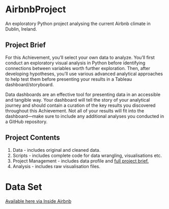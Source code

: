 # AirbnbProject

An exploratory Python project analysing the current Airbnb climate in Dublin, Ireland.

## Project Brief
For this Achievement, you’ll select your own data to analyze. You’ll first conduct an exploratory visual
analysis in Python before identifying connections between variables worth further exploration. Then,
after developing hypotheses, you’ll use various advanced analytical approaches to help test them
before presenting your results in a Tableau dashboard/storyboard.

Data dashboards are an effective tool for presenting data in an accessible and tangible way. Your
dashboard will tell the story of your analytical journey and should contain a curation of the key results
you discovered throughout this Achievement. Not all of your results will fit into the dashboard—make
sure to include any additional analyses you conducted in a GitHub repository.

## Project Contents
1. Data - includes original and cleaned data. 
2. Scripts - includes complete code for data wrangling, visualisations etc.
3. Project Management - includes data profile and [full project brief.](https://coach-courses-us.s3.amazonaws.com/public/courses/data-immersion/A6/Data_Immersion_A6_Project_Brief.pdf)
4. Analysis - includes raw visualisation files.

# Data Set
[Available here via Inside Airbnb]([https://s3.amazonaws.com/coach-courses-us/public/courses/data-immersion/A4/A4_Data_Assets/customers.zip](https://insideairbnb.com/get-the-data/))
